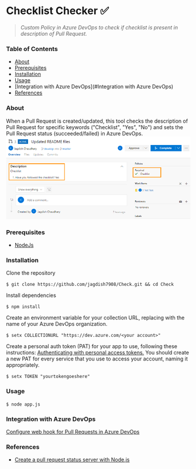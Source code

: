 # Checklist Checker :white_check_mark:
> *Custom Policy in Azure DevOps to check if checklist is present in description of Pull Request.*</br>

### Table of Contents
* [About](#about)
* [Prerequisites](#prerequisites)
* [Installation](#installation)
* [Usage](#usage)
* [Integration with Azure DevOps](#Integration with Azure DevOps)
* [References](#References)
### About
When a Pull Request is created/updated, this tool checks the description of Pull Request for specific keywords ("Checklist", "Yes", "No") and sets the Pull Request status (succeeded/failed) in Azure DevOps.</br>
![Alt text](sample/succeeded.png "Succeeded") </br>
### Prerequisites
 * [NodeJs](https://nodejs.org/en/)
### Installation
Clone the repository
```console
$ git clone https://github.com/jagdish7908/Check.git && cd Check
```
Install dependencies
```console
$ npm install
```
Create an environment variable for your collection URL, replacing <your account> with the name of your Azure DevOps organization.
```console
$ setx COLLECTIONURL "https://dev.azure.com/<your account>"
```
Create a personal auth token (PAT) for your app to use, following these instructions: [Authenticating with personal access tokens.](https://docs.microsoft.com/en-us/azure/devops/organizations/accounts/use-personal-access-tokens-to-authenticate?view=azure-devops) You should create a new PAT for every service that you use to access your account, naming it appropriately.
```console
$ setx TOKEN "yourtokengoeshere"
```
### Usage
```console
$ node app.js
```
### Integration with Azure DevOps
[Configure web hook for Pull Requests in Azure DevOps](https://docs.microsoft.com/en-us/azure/devops/repos/git/create-pr-status-server?view=azure-devops#configure-a-service-hook-for-pr-events)
### References
 * [Create a pull request status server with Node.js](https://docs.microsoft.com/en-us/azure/devops/repos/git/create-pr-status-server?view=azure-devops)
